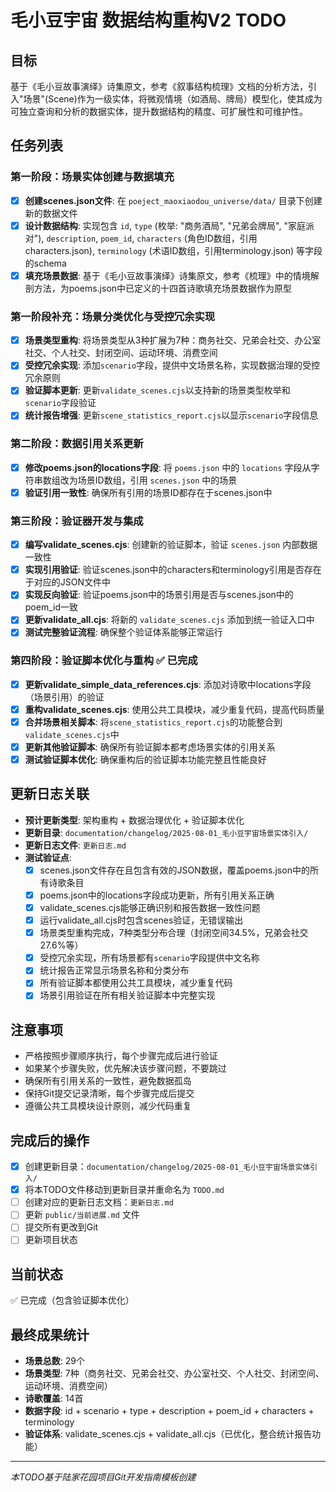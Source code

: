 # 毛小豆宇宙 数据结构重构V2 TODO

## 目标
基于《毛小豆故事演绎》诗集原文，参考《叙事结构梳理》文档的分析方法，引入"场景"(Scene)作为一级实体，将微观情境（如酒局、牌局）模型化，使其成为可独立查询和分析的数据实体，提升数据结构的精度、可扩展性和可维护性。

## 任务列表

### 第一阶段：场景实体创建与数据填充
- [x] **创建scenes.json文件**: 在 `poeject_maoxiaodou_universe/data/` 目录下创建新的数据文件
- [x] **设计数据结构**: 实现包含 `id`, `type` (枚举: "商务酒局", "兄弟会牌局", "家庭派对"), `description`, `poem_id`, `characters` (角色ID数组，引用characters.json), `terminology` (术语ID数组，引用terminology.json) 等字段的schema
- [x] **填充场景数据**: 基于《毛小豆故事演绎》诗集原文，参考《梳理》中的情境解剖方法，为poems.json中已定义的十四首诗歌填充场景数据作为原型

### 第一阶段补充：场景分类优化与受控冗余实现
- [x] **场景类型重构**: 将场景类型从3种扩展为7种：商务社交、兄弟会社交、办公室社交、个人社交、封闭空间、运动环境、消费空间
- [x] **受控冗余实现**: 添加`scenario`字段，提供中文场景名称，实现数据治理的受控冗余原则
- [x] **验证脚本更新**: 更新`validate_scenes.cjs`以支持新的场景类型枚举和`scenario`字段验证
- [x] **统计报告增强**: 更新`scene_statistics_report.cjs`以显示`scenario`字段信息

### 第二阶段：数据引用关系更新
- [x] **修改poems.json的locations字段**: 将 `poems.json` 中的 `locations` 字段从字符串数组改为场景ID数组，引用 `scenes.json` 中的场景
- [x] **验证引用一致性**: 确保所有引用的场景ID都存在于scenes.json中

### 第三阶段：验证器开发与集成
- [x] **编写validate_scenes.cjs**: 创建新的验证脚本，验证 `scenes.json` 内部数据一致性
- [x] **实现引用验证**: 验证scenes.json中的characters和terminology引用是否存在于对应的JSON文件中
- [x] **实现反向验证**: 验证poems.json中的场景引用是否与scenes.json中的poem_id一致
- [x] **更新validate_all.cjs**: 将新的 `validate_scenes.cjs` 添加到统一验证入口中
- [x] **测试完整验证流程**: 确保整个验证体系能够正常运行

### 第四阶段：验证脚本优化与重构 ✅ 已完成
- [x] **更新validate_simple_data_references.cjs**: 添加对诗歌中locations字段（场景引用）的验证
- [x] **重构validate_scenes.cjs**: 使用公共工具模块，减少重复代码，提高代码质量
- [x] **合并场景相关脚本**: 将`scene_statistics_report.cjs`的功能整合到`validate_scenes.cjs`中
- [x] **更新其他验证脚本**: 确保所有验证脚本都考虑场景实体的引用关系
- [x] **测试验证脚本优化**: 确保重构后的验证脚本功能完整且性能良好

## 更新日志关联
- **预计更新类型**: 架构重构 + 数据治理优化 + 验证脚本优化
- **更新目录**: `documentation/changelog/2025-08-01_毛小豆宇宙场景实体引入/`
- **更新日志文件**: `更新日志.md`
- **测试验证点**: 
  - [x] scenes.json文件存在且包含有效的JSON数据，覆盖poems.json中的所有诗歌条目
  - [x] poems.json中的locations字段成功更新，所有引用关系正确
  - [x] validate_scenes.cjs能够正确识别和报告数据一致性问题
  - [x] 运行validate_all.cjs时包含scenes验证，无错误输出
  - [x] 场景类型重构完成，7种类型分布合理（封闭空间34.5%，兄弟会社交27.6%等）
  - [x] 受控冗余实现，所有场景都有`scenario`字段提供中文名称
  - [x] 统计报告正常显示场景名称和分类分布
  - [x] 所有验证脚本都使用公共工具模块，减少重复代码
  - [x] 场景引用验证在所有相关验证脚本中完整实现

## 注意事项
- 严格按照步骤顺序执行，每个步骤完成后进行验证
- 如果某个步骤失败，优先解决该步骤问题，不要跳过
- 确保所有引用关系的一致性，避免数据孤岛
- 保持Git提交记录清晰，每个步骤完成后提交
- 遵循公共工具模块设计原则，减少代码重复

## 完成后的操作
- [x] 创建更新目录：`documentation/changelog/2025-08-01_毛小豆宇宙场景实体引入/`
- [x] 将本TODO文件移动到更新目录并重命名为 `TODO.md`
- [ ] 创建对应的更新日志文档：`更新日志.md`
- [ ] 更新 `public/当前进展.md` 文件
- [ ] 提交所有更改到Git
- [ ] 更新项目状态

## 当前状态
✅ 已完成（包含验证脚本优化）

## 最终成果统计
- **场景总数**: 29个
- **场景类型**: 7种（商务社交、兄弟会社交、办公室社交、个人社交、封闭空间、运动环境、消费空间）
- **诗歌覆盖**: 14首
- **数据字段**: id + scenario + type + description + poem_id + characters + terminology
- **验证体系**: validate_scenes.cjs + validate_all.cjs（已优化，整合统计报告功能）

---
*本TODO基于陆家花园项目Git开发指南模板创建* 